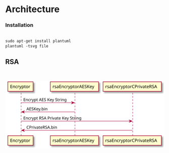 # Architecture

### Installation
<pre><code>
sudo apt-get install plantuml
plantuml -tsvg file
</code></pre>

## RSA
<br>

![](rsaEncryptor.svg)

